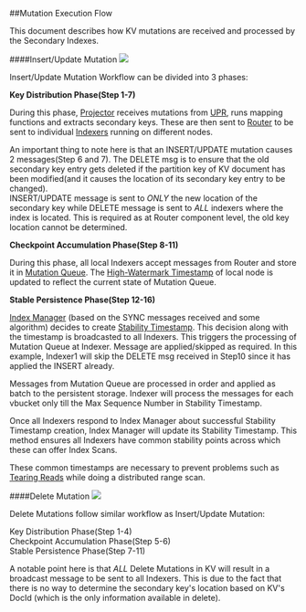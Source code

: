 ##Mutation Execution Flow

This document describes how KV mutations are received and processed by the Secondary Indexes.

####Insert/Update Mutation
![](https://rawgithub.com/couchbase/indexing/master/secondary/docs/design/images/InsertWorkflow.svg)


Insert/Update Mutation Workflow can be divided into 3 phases:

__Key Distribution Phase(Step 1-7)__

During this phase, [Projector](https://github.com/couchbase/indexing/blob/master/secondary/docs/design/overview.md#components) receives mutations from [UPR](https://github.com/couchbase/indexing/blob/master/secondary/docs/design/markdown/terminology.md), 
runs mapping functions and extracts secondary keys. 
These are then sent to [Router](https://github.com/couchbase/indexing/blob/master/secondary/docs/design/overview.md#components) to be sent to individual [Indexers](https://github.com/couchbase/indexing/blob/master/secondary/docs/design/overview.md#components) running on different nodes.

An important thing to note here is that an INSERT/UPDATE mutation causes 2 messages(Step 6 and 7).
The DELETE msg is to ensure that the old secondary key entry gets deleted if the partition key of 
KV document has been modified(and it causes the location of its secondary key entry to be changed). <br>
INSERT/UPDATE message is sent to _ONLY_ the new location of the secondary key while 
DELETE message is sent to _ALL_ indexers where the index is located. 
This is required as at Router component level, the old key location cannot be determined.


__Checkpoint Accumulation Phase(Step 8-11)__

During this phase, all local Indexers accept messages from Router and store it in [Mutation Queue](https://github.com/couchbase/indexing/blob/master/secondary/docs/design/markdown/terminology.md).
The [High-Watermark Timestamp](https://github.com/couchbase/indexing/blob/master/secondary/docs/design/markdown/terminology.md) of local node is updated to reflect the current state of Mutation Queue.


__Stable Persistence Phase(Step 12-16)__

[Index Manager](https://github.com/couchbase/indexing/blob/master/secondary/docs/design/overview.md#components) (based on the SYNC messages received and some algorithm) decides to create [Stability Timestamp](https://github.com/couchbase/indexing/blob/master/secondary/docs/design/markdown/terminology.md).
This decision along with the timestamp is broadcasted to all Indexers. 
This triggers the processing of Mutation Queue at Indexer. Message are applied/skipped as required. 
In this example, Indexer1 will skip the DELETE msg received in Step10 since it has applied the INSERT already.

Messages from Mutation Queue are processed in order and applied as batch to the persistent storage.
Indexer will process the messages for each vbucket only till the Max Sequence Number in Stability Timestamp.

Once all Indexers respond to Index Manager about successful Stability Timestamp creation, Index Manager
will update its Stability Timestamp.
This method ensures all Indexers have common stability points across which these can offer Index Scans.

These common timestamps are necessary to prevent problems such as [Tearing Reads](https://github.com/couchbase/indexing/blob/master/secondary/docs/design/markdown/terminology.md) while doing a distributed range scan.




####Delete Mutation
![](https://rawgithub.com/couchbase/indexing/master/secondary/docs/design/images/DeleteWorkflow.svg)

Delete Mutations follow similar workflow as Insert/Update Mutation:

Key Distribution Phase(Step 1-4) <br>
Checkpoint Accumulation Phase(Step 5-6) <br>
Stable Persistence Phase(Step 7-11) <br>

A notable point here is that _ALL_ Delete Mutations in KV will result in a broadcast message
to be sent to all Indexers. This is due to the fact that there is no
way to determine the secondary key's location based on KV's DocId
(which is the only information available in delete).
